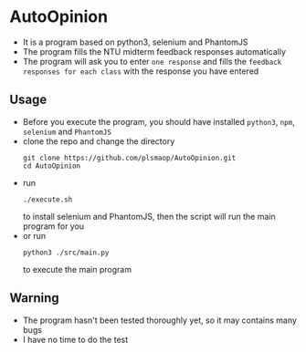 # AutoOpinion
* It is a program based on python3, selenium and PhantomJS
* The program fills the NTU midterm feedback responses automatically
* The program will ask you to enter `one response` and fills the `feedback responses for each class` with the response you have entered
## Usage
* Before you execute the program, you should have installed `python3`, `npm`, `selenium` and `PhantomJS`
* clone the repo and change the directory
  ```
  git clone https://github.com/plsmaop/AutoOpinion.git
  cd AutoOpinion
  ```
* run
  ```
  ./execute.sh
  ```
  to install selenium and PhantomJS, then the script will run the main program for you
* or run 
  ```
  python3 ./src/main.py
  ```
  to execute the main program
## Warning
* The program hasn't been tested thoroughly yet, so it may contains many bugs
* I have no time to do the test
